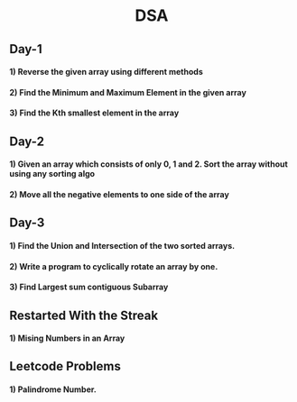 # <div align=center> DSA</div>

## Day-1
#### 1) Reverse the given array using different methods
#### 2) Find the Minimum and Maximum Element in the given array
#### 3) Find the Kth smallest element in the array 

## Day-2
#### 1) Given an array which consists of only 0, 1 and 2. Sort the array without using any sorting algo
#### 2) Move all the negative elements to one side of the array 

## Day-3
#### 1) Find the Union and Intersection of the two sorted arrays.
#### 2) Write a program to cyclically rotate an array by one.
#### 3) Find Largest sum contiguous Subarray 

## Restarted With the Streak

####  1) Mising Numbers in an Array


## Leetcode Problems

#### 1) Palindrome Number.
